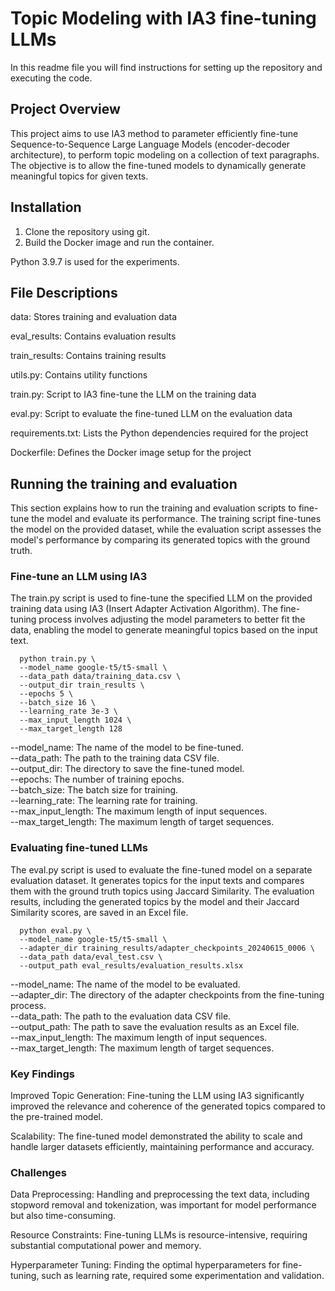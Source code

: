 # Topic Modeling with IA3 fine-tuning LLMs

In this readme file you will find instructions for setting up the repository and executing the code.

## Project Overview
This project aims to use IA3 method to parameter efficiently fine-tune Sequence-to-Sequence Large Language Models (encoder-decoder architecture), to perform topic modeling on a collection of text paragraphs. The objective is to allow the fine-tuned models to dynamically generate meaningful topics for given texts.

## Installation
1. Clone the repository using git.
2. Build the Docker image and run the container.

Python 3.9.7 is used for the experiments.

## File Descriptions

data: Stores training and evaluation data

eval_results: Contains evaluation results

train_results: Contains training results

utils.py: Contains utility functions

train.py: Script to IA3 fine-tune the LLM on the training data

eval.py: Script to evaluate the fine-tuned LLM on the evaluation data

requirements.txt: Lists the Python dependencies required for the project

Dockerfile: Defines the Docker image setup for the project


## Running the training and evaluation

This section explains how to run the training and evaluation scripts to fine-tune the model and evaluate its performance. The training script fine-tunes the model on the provided dataset, while the evaluation script assesses the model's performance by comparing its generated topics with the ground truth.

### Fine-tune an LLM using IA3

The train.py script is used to fine-tune the specified LLM on the provided training data using IA3 (Insert Adapter Activation Algorithm). The fine-tuning process involves adjusting the model parameters to better fit the data, enabling the model to generate meaningful topics based on the input text.

```shell
  python train.py \
  --model_name google-t5/t5-small \
  --data_path data/training_data.csv \
  --output_dir train_results \
  --epochs 5 \
  --batch_size 16 \
  --learning_rate 3e-3 \ 
  --max_input_length 1024 \
  --max_target_length 128
```
--model_name: The name of the model to be fine-tuned. \
--data_path: The path to the training data CSV file. \
--output_dir: The directory to save the fine-tuned model. \
--epochs: The number of training epochs. \
--batch_size: The batch size for training. \
--learning_rate: The learning rate for training. \
--max_input_length: The maximum length of input sequences. \
--max_target_length: The maximum length of target sequences. 


### Evaluating fine-tuned LLMs

The eval.py script is used to evaluate the fine-tuned model on a separate evaluation dataset. It generates topics for the input texts and compares them with the ground truth topics using Jaccard Similarity. The evaluation results, including the generated topics by the model and their Jaccard Similarity scores, are saved in an Excel file.

```shell
  python eval.py \
  --model_name google-t5/t5-small \
  --adapter_dir training_results/adapter_checkpoints_20240615_0006 \
  --data_path data/eval_test.csv \
  --output_path eval_results/evaluation_results.xlsx
```

--model_name: The name of the model to be evaluated. \
--adapter_dir: The directory of the adapter checkpoints from the fine-tuning process. \
--data_path: The path to the evaluation data CSV file. \
--output_path: The path to save the evaluation results as an Excel file. \
--max_input_length: The maximum length of input sequences. \
--max_target_length: The maximum length of target sequences. 

### Key Findings

Improved Topic Generation: Fine-tuning the LLM using IA3 significantly improved the relevance and coherence of the generated topics compared to the pre-trained model. 

Scalability: The fine-tuned model demonstrated the ability to scale and handle larger datasets efficiently, maintaining performance and accuracy.

### Challenges

Data Preprocessing: Handling and preprocessing the text data, including stopword removal and tokenization, was important for model performance but also time-consuming. 

Resource Constraints: Fine-tuning LLMs is resource-intensive, requiring substantial computational power and memory. 

Hyperparameter Tuning: Finding the optimal hyperparameters for fine-tuning, such as learning rate, required some experimentation and validation.
